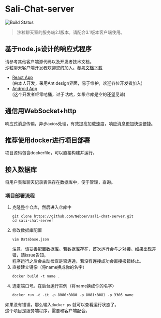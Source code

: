 # Sali-Chat-server
![Build Status](https://travis-ci.org/bootstrap-tagsinput/bootstrap-tagsinput.svg?branch=master)
>沙粒聊天室的服务端2.1版本，请配合3.1版本客户端使用。
## 基于node.js设计的响应式程序
请参考其他客户端源代码以及开发者技术文档。<br>
沙粒聊天客户端开发者欢迎您的加入。[参考文档下载](http://45.76.194.96:8085/helpdoc.pdf)
+ [React App](https://github.com/Neboer/sali-chat-app)<br>
(由本人开发，采用Ant design界面，易于维护，欢迎各位开发者加入)
+ [Android App](https://github.com/Eibon00/sali-chat-android/)<br>
(这个开发者经常吔桶，过于咕咕，如果仓库是空的还望见谅)
## 通信用WebSocket+http
响应式消息传输，异步axios处理，有效提高加载速度，响应消息更加快速便捷。
## 推荐使用docker进行项目部署
项目源码包含dockerfile，可以直接构建并运行。
## 接入数据库
将用户表和聊天记录表保存在数据库中，便于管理，查询。
### 项目部署流程
 1. 克隆整个仓库，然后进入仓库中
    ```
    git clone https://github.com/Neboer/sali-chat-server.git
    cd sali-chat-server
    ```
 2. 修改数据库配置
    ```
    vim Database.json
    ```
    注意，请妥善配置数据库。若数据库存在，首次运行会与之对接。如果出现差错，请issue告知。<br>
    程序运行之后会主动检查是否连通，若没有连接成功会直接报错终止。
 2. 直接建立镜像（将name换成你的名字）
    ```
    docker build -t name .
    ```
 3. 选定端口号。在后台运行实例（将name换成你的名字）
    ``` 
    docker run -d -it -p 8080:8080 -p 8081:8081 -p 3306 name
    ```
 如果没有错误，那么输入```docker ps``` 就可以查看运行状态了。<br>
 这个项目是服务端程序，需要和客户端配合。